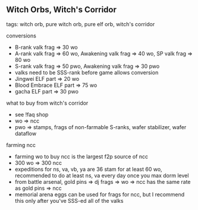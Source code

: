 ## Witch Orbs, Witch's Corridor
tags: witch orb, pure witch orb, pure elf orb, witch's corridor

conversions
- B-rank valk frag => 30 wo
- A-rank valk frag => 60 wo, Awakening valk frag => 40 wo, SP valk frag => 80 wo
- S-rank valk frag => 50 pwo, Awakening valk frag => 30 pwo
- valks need to be SSS-rank before game allows conversion
- Jingwei ELF part => 20 wo
- Blood Embrace ELF part => 75 wo
- gacha ELF part => 30 pwo

what to buy from witch's corridor
- see !faq shop
- wo => ncc
- pwo => stamps, frags of non-farmable S-ranks, wafer stabilizer, wafer dataflow

farming ncc
- farming wo to buy ncc is the largest f2p source of ncc
- 300 wo => 300 ncc
- expeditions for ns, va, vb, ya are 36 stam for at least 60 wo, recommended to do at least ns, va every day once you max dorm level
- from battle arsenal, gold pins => dj frags => wo => ncc has the same rate as gold pins => ncc
- memorial arena eggs can be used for frags for ncc, but I recommend this only after you've SSS-ed all of the valks